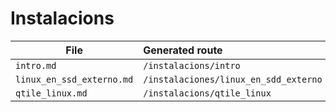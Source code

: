 # Instalacions

| File                     | Generated route       |
| ------------------------ | :-------------------- |
| `intro.md`               | `/instalacions/intro`                   |
| `linux_en_ssd_externo.md`               | `/instalaciones/linux_en_sdd_externo`              |
| `qtile_linux.md`               | `/instalacions/qtile_linux`                   |
